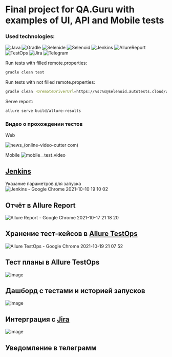 # Final project for QA.Guru with examples of UI, API and Mobile tests 


### Used technologies:

![Java](https://user-images.githubusercontent.com/52957959/136703369-49c177b4-4d36-4fef-9b37-e14684928b97.png)
![Gradle](https://user-images.githubusercontent.com/52957959/136703385-c49eb8a2-e280-45cd-adfa-3578de827ee0.png)
![Selenide](https://user-images.githubusercontent.com/52957959/136703397-d892d3dc-d394-4e81-9a5b-79ed76871110.png)
![Selenoid](https://user-images.githubusercontent.com/52957959/136703399-ca897221-bf6e-4a52-b276-d5f6ba7fb42c.png)
![Jenkins](https://user-images.githubusercontent.com/52957959/136703405-18cc48a6-0040-4ccb-8478-0761e620351a.png)
![AllureReport](https://user-images.githubusercontent.com/52957959/136703410-86350964-f2ff-45b5-b87b-72859303ca87.png)
![TestOps](https://user-images.githubusercontent.com/52957959/136703412-6a6ca040-554c-4b4d-bae6-d04c4d1d8b82.png)
![Jira](https://user-images.githubusercontent.com/52957959/136703413-c4a3954f-6643-48ff-acdf-9f8be940688e.png)
![Telegram](https://user-images.githubusercontent.com/52957959/136703423-3c828863-bbb1-4346-a7e8-fd5400822de8.png)



Run tests with filled remote.properties:
```bash
gradle clean test
```

Run tests with not filled remote.properties:
```bash
gradle clean -DremoteDriverUrl=https://%s:%s@selenoid.autotests.cloud/wd/hub/ -DvideoStorage=https://selenoid.autotests.cloud/video/ -Dthreads=1 test
```

Serve report:
```bash
allure serve build/allure-results
```



### Видео о прохождении тестов
Web 

![news_(online-video-cutter com)](https://user-images.githubusercontent.com/52957959/136703815-122ea0e9-cfd1-4c80-88a3-ca65b96686ac.gif)


Mobile
![mobile__test_video](https://user-images.githubusercontent.com/52957959/137966105-e8161145-1969-44f1-913d-9314c02f0fdd.gif)



## [Jenkins](https://jenkins.autotests.cloud/job/rassadina_diplom/)

Указание параметров для запуска
![Jenkins - Google Chrome 2021-10-10 19 10 02](https://user-images.githubusercontent.com/52957959/136704127-7219a7fe-6568-4dcf-8056-2106f46b081e.png)



## Отчёт в Allure Report
![Allure Report - Google Chrome 2021-10-17 21 18 20](https://user-images.githubusercontent.com/52957959/137965154-42550771-428c-4d0a-8731-2e919d63d400.png)


## Хранение тест-кейсов в [Allure TestOps](https://allure.autotests.cloud/project/540/test-cases?treeId=1072)
![Allure TestOps - Google Chrome 2021-10-19 21 07 52](https://user-images.githubusercontent.com/52957959/137966633-eb128181-a12f-4363-878a-57dbacb700e6.png)


## Тест планы в Allure TestOps
![image](https://user-images.githubusercontent.com/52957959/137966418-28b2221f-fbee-482a-9f05-2c65dbd2bc18.png)



## Дашборд с тестами и историей запусков
![image](https://user-images.githubusercontent.com/52957959/138329828-9a5db2e5-1fe1-44e1-acf4-286ce9ceb393.png)




## Интерграция с [Jira](https://jira.autotests.cloud/browse/HOMEWORK-253)
![image](https://user-images.githubusercontent.com/52957959/137966978-8c29bffb-8434-42ec-a78f-5ceafe3b0ffd.png)



## Уведомление в телеграмм
